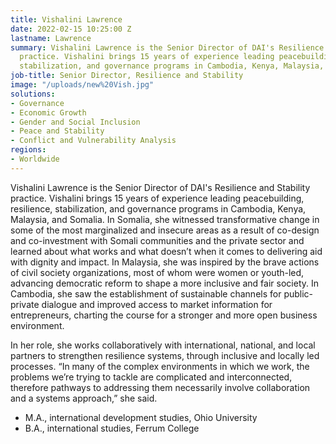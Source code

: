 ```yaml
---
title: Vishalini Lawrence
date: 2022-02-15 10:25:00 Z
lastname: Lawrence
summary: Vishalini Lawrence is the Senior Director of DAI's Resilience and Stability
  practice. Vishalini brings 15 years of experience leading peacebuilding, resilience,
  stabilization, and governance programs in Cambodia, Kenya, Malaysia, and Somalia.
job-title: Senior Director, Resilience and Stability
image: "/uploads/new%20Vish.jpg"
solutions:
- Governance
- Economic Growth
- Gender and Social Inclusion
- Peace and Stability
- Conflict and Vulnerability Analysis
regions:
- Worldwide
---
```


Vishalini Lawrence is the Senior Director of DAI's Resilience and Stability practice. Vishalini brings 15 years of experience leading peacebuilding, resilience, stabilization, and governance programs in Cambodia, Kenya, Malaysia, and Somalia. In Somalia, she witnessed transformative change in some of the most marginalized and insecure areas as a result of co-design and co-investment with Somali communities and the private sector and learned about what works and what doesn’t when it comes to delivering aid with dignity and impact. In Malaysia, she was inspired by the brave actions of civil society organizations, most of whom were women or youth-led, advancing democratic reform to shape a more inclusive and fair society. In Cambodia, she saw the establishment of sustainable channels for public-private dialogue and improved access to market information for entrepreneurs, charting the course for a stronger and more open business environment.

In her role, she works collaboratively with international, national, and local partners to strengthen resilience systems, through inclusive and locally led processes. “In many of the complex environments in which we work, the problems we’re trying to tackle are complicated and interconnected, therefore pathways to addressing them necessarily involve collaboration and a systems approach,” she said.

* M.A., international development studies, Ohio University
* B.A., international studies, Ferrum College